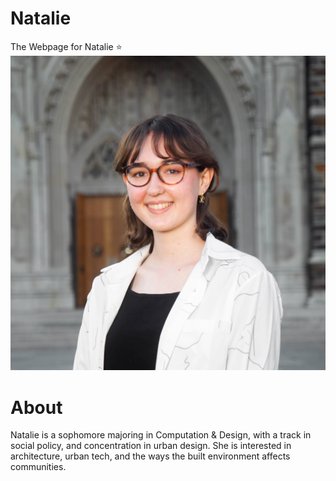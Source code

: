# Natalie
The Webpage for Natalie :star:
![Natalie](./image/NataProfile.jpg)

# About
Natalie is a sophomore majoring in Computation & Design, with a track in social policy, and concentration in urban design. She is interested in architecture, urban tech, and the ways the built environment affects communities. 
